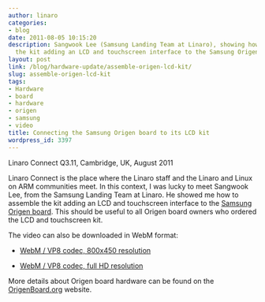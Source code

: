 ```yaml
---
author: linaro
categories:
- blog
date: 2011-08-05 10:15:20
description: Sangwook Lee (Samsung Landing Team at Linaro), showing how to assemble
  the kit adding an LCD and touchscreen interface to the Samsung Origen board.
layout: post
link: /blog/hardware-update/assemble-origen-lcd-kit/
slug: assemble-origen-lcd-kit
tags:
- Hardware
- board
- hardware
- origen
- samsung
- video
title: Connecting the Samsung Origen board to its LCD kit
wordpress_id: 3397
---
```


Linaro Connect Q3.11, Cambridge, UK, August 2011

Linaro Connect is the place where the Linaro staff and the Linaro and Linux on ARM communities meet. In this context, I was lucky to meet Sangwook Lee, from the Samsung Landing Team at Linaro. He showed me how to assemble the kit adding an LCD and touchscreen interface to the [Samsung Origen board](http://www.origenboard.org/). This should be useful to all Origen board owners who ordered the LCD and touchscreen kit.

The video can also be downloaded in WebM format:



  * [WebM / VP8 codec, 800x450 resolution](http://free-electrons.com/pub/video/2011/aug/linaro-2011-q3-lee-origen-lcd-450p.webm)


  * [WebM / VP8 codec, full HD resolution](http://free-electrons.com/pub/video/2011/aug/linaro-2011-q3-lee-origen-lcd.webm)



More details about Origen board hardware can be found on the [OrigenBoard.org](http://www.origenboard.org/) website.